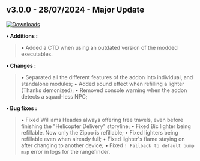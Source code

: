 ## **v3.0.0 - 28/07/2024 - Major Update**

[![Downloads](https://img.shields.io/github/downloads/nltp-ashes/Western-Goods/v3.0.0/total?label=Downloads)]()

**• Additions :**
> • Added a CTD when using an outdated version of the modded executables.

**• Changes :**
> • Separated all the different features of the addon into individual, and standalone modules;
> • Added sound effect when refilling a lighter (Thanks demonized);
> • Removed console warning when the addon detects a squad-less NPC;

**• Bug fixes :**
> • Fixed Williams Heades always offering free travels, even before finishing the "Helicopter Delivery" storyline;
> • Fixed Bic lighter being refillable. Now only the Zippo is refillable;
> • Fixed lighters being refillable even when already full;
> • Fixed lighter's flame staying on after changing to another device;
> • Fixed `! Fallback to default bump map` error in logs for the rangefinder.